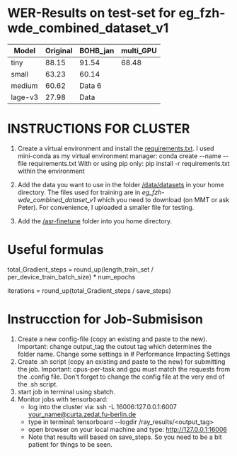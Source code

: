 # WER-Results on test-set for eg_fzh-wde_combined_dataset_v1

| Model | Original | BOHB_jan | multi_GPU |
|----------|----------|----------|----------|
| tiny    | 88.15    | 91.54   | 68.48 |
| small    | 63.23    | 60.14   |      |
| medium   | 60.62    | Data 6   |     |
| lage-v3 | 27.98 | Data |         |


# INSTRUCTIONS FOR CLUSTER

1. Create a virtual environment and install the [requirements.txt](requirements.txt). 
   I used mini-conda as my virtual environment manager: conda create --name <env> --file requirements.txt
   With or using pip only: pip install -r requirements.txt within the environment


3. Add the data you want to use in the folder [/data/datasets](data/datasets) in your home directory. The files used for training are in *eg_fzh-wde_combined_dataset_v1* which you need to download (on MMT or ask Peter). For convenience, I uploaded a smaller file for testing.


4. Add the [/asr-finetune](asr-finetune) folder into you home directory.

# Useful formulas

total_Gradient_steps = round_up(length_train_set / per_device_train_batch_size) * num_epochs

iterations = round_up(total_Gradient_steps / save_steps)


# Instrucction for Job-Submisison

1. Create a new config-file (copy an existing and paste to the new). Important: change output_tag the outout tag which determines the folder name. Change some settings in # Performance Impacting Settings
2. Create .sh script (copy an existing and paste to the new) for submitting the job. Important: cpus-per-task and gpu must match the requests from the .config file. Don't forget to change the config file at the very end of the .sh script.
3. start job in terminal using sbatch.
4. Monitor jobs with tensorboard:
   - log into the cluster via: ssh -L 16006:127.0.0.1:6007 <your_name@curta.zedat.fu-berlin.de>
   - type in terminal: tensorboard --logdir /ray_results/<output_tag>
   - open browser on your local machine and type: http://127.0.0.1:16006
   - Note that results will based on save_steps. So you need to be a bit patient for things to be seen.
